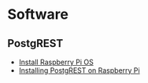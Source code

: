 # Software

## PostgREST

- [Install Raspberry Pi OS](installing-raspberry-pi-os)
- [Installing PostgREST on Raspberry Pi](installing-postgrest-on-raspberry-pi)
